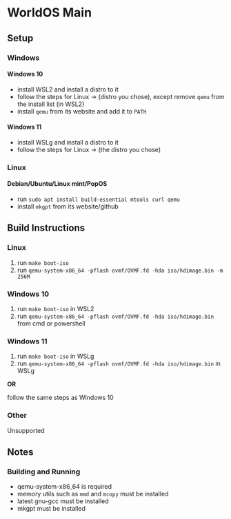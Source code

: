 # WorldOS Main

## Setup

### Windows

#### Windows 10

- install WSL2 and install a distro to it
- follow the steps for Linux -> (distro you chose), except remove `qemu` from the install list (in WSL2)
- install `qemu` from its website and add it to `PATH`

#### Windows 11

- install WSLg and install a distro to it
- follow the steps for Linux -> (the distro you chose)

### Linux

#### Debian/Ubuntu/Linux mint/PopOS

- run `sudo apt install build-essential mtools curl qemu`
- install `mkgpt` from its website/github

## Build Instructions

### Linux

1. run `make boot-iso`
2. run `qemu-system-x86_64 -pflash ovmf/OVMF.fd -hda iso/hdimage.bin -m 256M`

### Windows 10

1. run `make boot-iso` in WSL2
2. run `qemu-system-x86_64 -pflash ovmf/OVMF.fd -hda iso/hdimage.bin` from cmd or powershell

### Windows 11

1. run `make boot-iso` in WSLg
2. run `qemu-system-x86_64 -pflash ovmf/OVMF.fd -hda iso/hdimage.bin` in WSLg

**OR**

follow the same steps as Windows 10

### Other

Unsupported

## Notes

### Building and Running

- qemu-system-x86_64 is required
- memory utils such as `mmd` and `mcopy` must be installed
- latest gnu-gcc must be installed
- mkgpt must be installed